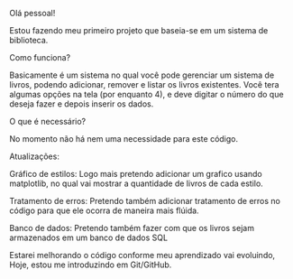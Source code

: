 Olá pessoal!

  Estou fazendo meu primeiro projeto que baseia-se em um sistema de biblioteca.

Como funciona?

  Basicamente é um sistema no qual você pode gerenciar um sistema de livros, podendo adicionar, remover e listar os livros existentes.
      Você tera algumas opções na tela (por enquanto 4), e deve digitar o número do que deseja fazer e depois inserir os dados.

O que é necessário?

  No momento não há nem uma necessidade para este código.

Atualizações:

  Gráfico de estilos: 
    Logo mais pretendo adicionar um grafico usando matplotlib, no qual vai mostrar a quantidade de livros de cada estilo.
  
  Tratamento de erros:
    Pretendo também adicionar tratamento de erros no código para que ele ocorra de maneira mais flúida.
  
  Banco de dados:
    Pretendo também fazer com que os livros sejam armazenados em um banco de dados SQL

  Estarei melhorando o código conforme meu aprendizado vai evoluindo, Hoje, estou me introduzindo em Git/GitHub.
